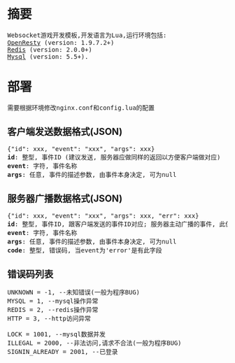# 摘要
<pre>
Websocket游戏开发模板,开发语言为Lua,运行环境包括:
<a href="http://openresty.org" target="_blank">OpenResty</a> (version: 1.9.7.2+)
<a href="http://redis.io" target="_blank">Redis</a> (version: 2.0.0+)
<a href="http://mysql.com" target="_blank">Mysql</a> (version: 5.5+).
</pre>

# 部署
<pre>
需要根据环境修改nginx.conf和config.lua的配置
</pre>

## 客户端发送数据格式(JSON)
<pre>
{"id": xxx, "event": "xxx", "args": xxx}
<b>id</b>: 整型, 事件ID (建议发送, 服务器应做同样的返回以方便客户端做对应)
<b>event</b>: 字符, 事件名称
<b>args</b>: 任意, 事件的描述参数, 由事件本身决定, 可为null
</pre>

## 服务器广播数据格式(JSON)
<pre>
{"id": xxx, "event": "xxx", "args": xxx, "err": xxx}
<b>id</b>: 整型, 事件ID, 跟客户端发送的事件ID对应; 服务器主动广播的事件, 此值为0
<b>event</b>: 字符, 事件名称
<b>args</b>: 任意, 事件的描述参数, 由事件本身决定, 可为null
<b>code</b>: 整型, 错误码, 当event为'error'是有此字段
</pre>

## 错误码列表
<pre>
UNKNOWN = -1, --未知错误(一般为程序BUG)
MYSQL = 1, --mysql操作异常
REDIS = 2, --redis操作异常
HTTP = 3, --http访问异常

LOCK = 1001, --mysql数据并发
ILLEGAL = 2000, --非法访问,请求不合法(一般为程序BUG)
SIGNIN_ALREADY = 2001, --已登录
</pre>